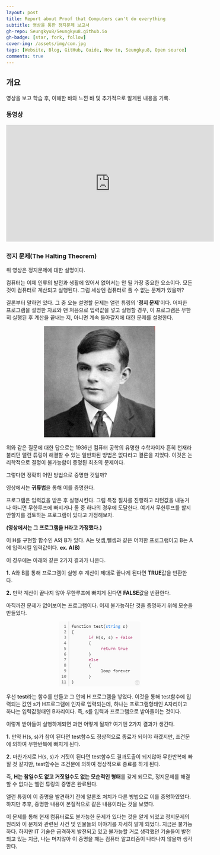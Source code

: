 ```yaml
---
layout: post
title: Report about Proof that Computers can't do everything
subtitle: 영상을 통한 정지문제 보고서
gh-repo: Seungkyu8/Seungkyu8.github.io
gh-badge: [star, fork, follow]
cover-img: /assets/img/com.jpg
tags: [Website, Blog, GitHub, Guide, How to, Seungkyu8, Open source]
comments: true
---
```



## 개요

영상을 보고 학습 후, 이해한 바와 느낀 바 및 추가적으로 알게된 내용을 기록.



### 동영상

<iframe width="560" height="315" src="https://www.youtube.com/embed/92WHN-pAFCs" title="YouTube video player" frameborder="0" allow="accelerometer; autoplay; clipboard-write; encrypted-media; gyroscope; picture-in-picture" allowfullscreen></iframe>

<br>

### 정지 문제(The Halting Theorem)
위 영상은 정지문제에 대한 설명이다.

컴퓨터는 이제 인류의 발전과 생활에 있어서 없어서는 안 될 가장 중요한 요소이다. 모든것이 컴퓨터로 계산되고 실행된다. 그럼 세상엔 컴퓨터로 풀 수 없는 문제가 있을까?

결론부터 말하면 있다. 그 중 오늘 설명할 문제는 앨런 튜링의 '**정지 문제**'이다. 
어떠한 프로그램을 설명한 자료와 맨 처음으로 입력값을 넣고 실행할 경우, 이 프로그램은 무한히 실행된 후 계산을 끝내는 지, 아니면 계속 돌아갈지에 대한 문제를 설명한다.


<center><img src="/assets/img/person.jpg"></center>



위와 같은 질문에 대한 답으로는 1936년 컴퓨터 공학의 유명한 수학자이자 흔히 천재라 불리던 앨런 튜링이 해결할 수 있는 일반화된 방법은 없다라고 결론을 지었다. 이것은 논리학적으로 결정이 불가능함이 증명된 최초의 문제이다.

그렇다면 정확히 어떤 방법으로 증명한 것일까?

영상에서는 **귀류법**을 통해 이를 증명한다.

프로그램은 입력값을 받은 후 실행시킨다. 그럼 특정 절차를 진행하고 리턴값을 내놓거나 아니면 무한루프에 빠지거나 둘 중 하나의 경우에 도달한다. 여기서 무한루프를 할지 안할지를 검토하는 프로그램이 있다고 가정해보자. 

**(영상에서는 그 프로그램을 H라고 가정했다.)** 

이 H를 구현할 함수인 A와 B가 있다. A는 덧셈,뺄셈과 같은 어떠한 프로그램이고 B는 A에 입력시킬 입력값이다. **ex. A(B)**

 이 경우에는 아래와 같은 2가지 결과가 나온다.

 **1.** A와 B를 통해 프로그램이 실행 후 계산이 제대로 끝나게 된다면 **TRUE**값을 반환한다.

 **2.** 만약 계산이 끝나지 않아 무한루프에 빠지게 된다면 **FALSE**값을 반환한다.

아직까진 문제가 없어보이는 프로그램이다. 이제 불가능하단 것을 증명하기 위해 모순을 만들었다.

<center><img src="/assets/img/test.png"></center>

우선 **test**라는 함수를 만들고 그 안에 H 프로그램을 넣었다. 이것을 통해 test함수에 입력되는 값인 s가 H프로그램에 인자로 입력되는데, 하나는 프로그램형태인 A자리이고 하나는 입력값형태인 B자리이다. 즉, s를 입력과 프로그램으로 받아들이는 것이다.  

이렇게 받아들여 실행하게되면 과연 어떻게 될까? 여기엔 2가지 결과가 생긴다.

**1.** 만약 H(s, s)가 참이 된다면 test함수도 정상적으로 종료가 되어야 하겠지만, 조건문에 의하여 무한반복에 빠지게 된다.

**2.** 마찬가지로 H(s, s)가 거짓이 된다면 test함수도 결과도출이 되지않아 무한반복에 빠질 것 같지만, test함수는 조건문에 의하여 정상적으로 종료를 하게 된다.

즉, **H는 참일수도 없고 거짓일수도 없는 모순적인 형태**를 갖게 되므로, 정지문제를 해결할 수 없다는 앨런 튜링의 증명은 완료된다.

앨런 튜링이 이 증명을 발견하기 전에 알론조 처치가 다른 방법으로 이를 증명하였었다. 하지만 추후, 증명한 내용이 본질적으로 같은 내용이라는 것을 보였다. 

이 문제를 통해 현재 컴퓨터로도 불가능한 문제가 있다는 것을 알게 되었고 정지문제의 원리와 이 문제와 관련된 사건 및 인물들의 이야기를 자세히 알게 되었다. 지금은 불가능하다. 하지만 IT 기술은 급격하게 발전되고 있고 불가능할 거로 생각했던 기술들이 발전되고 있는 지금, 나는 머지않아 이 증명을 깨는 컴퓨터 알고리즘이 나타나지 않을까 생각한다.
